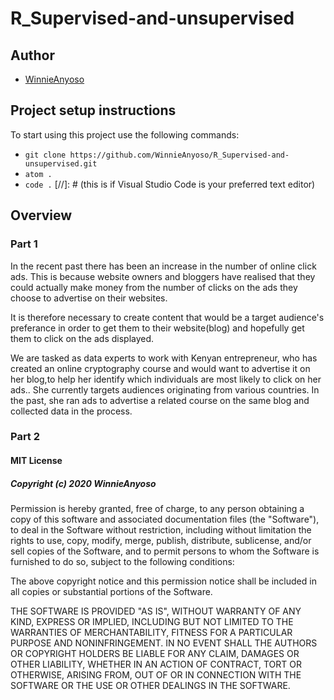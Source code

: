 # R_Supervised-and-unsupervised

## Author
- [WinnieAnyoso](https://github.com/WinnieAnyoso)

## Project setup instructions
To start using this project use the following commands:

- `git clone https://github.com/WinnieAnyoso/R_Supervised-and-unsupervised.git`
- `atom .`
- `code .` [//]: # (this is if Visual Studio Code is your preferred text editor)

## Overview

### Part 1

In the recent past there has been an increase in the number of online click ads. This is because website owners and bloggers have realised that they could actually make money from the number of clicks on the ads they choose to advertise on their websites. 

It is therefore necessary to create content that would be a target audience's preferance in order to get them to their website(blog) and hopefully get them to click on the ads displayed. 

We are tasked as data experts to work with  Kenyan entrepreneur, who has created an online cryptography course and would want to advertise it on her blog,to help her identify which individuals are most likely to click on her ads.. She currently targets audiences originating from various countries. In the past, she ran ads to advertise a related course on the same blog and collected data in the process.

### Part 2



#### MIT License

##### Copyright (c) 2020 WinnieAnyoso

Permission is hereby granted, free of charge, to any person obtaining a copy
of this software and associated documentation files (the "Software"), to deal
in the Software without restriction, including without limitation the rights
to use, copy, modify, merge, publish, distribute, sublicense, and/or sell
copies of the Software, and to permit persons to whom the Software is
furnished to do so, subject to the following conditions:

The above copyright notice and this permission notice shall be included in all
copies or substantial portions of the Software.

THE SOFTWARE IS PROVIDED "AS IS", WITHOUT WARRANTY OF ANY KIND, EXPRESS OR
IMPLIED, INCLUDING BUT NOT LIMITED TO THE WARRANTIES OF MERCHANTABILITY,
FITNESS FOR A PARTICULAR PURPOSE AND NONINFRINGEMENT. IN NO EVENT SHALL THE
AUTHORS OR COPYRIGHT HOLDERS BE LIABLE FOR ANY CLAIM, DAMAGES OR OTHER
LIABILITY, WHETHER IN AN ACTION OF CONTRACT, TORT OR OTHERWISE, ARISING FROM,
OUT OF OR IN CONNECTION WITH THE SOFTWARE OR THE USE OR OTHER DEALINGS IN THE
SOFTWARE.

